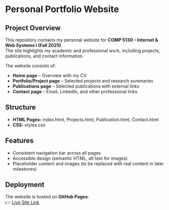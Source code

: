 # Personal Portfolio Website

## Project Overview
This repository contains my personal website for **COMP 5130 – Internet & Web Systems I (Fall 2025)**.  
The site highlights my academic and professional work, including projects, publications, and contact information.

The website consists of:
- **Home page** – Overview with my CV  
- **Portfolio/Project page** – Selected projects and research summaries
- **Publications page** – Selected publications with external links  
- **Contact page** – Email, LinkedIn, and other professional links  

## Structure
- **HTML Pages:** index.html, Projects.html, Publication.html, Contact.html
- **CSS:** styles.css


## Features
- Consistent navigation bar across all pages  
- Accessible design (semantic HTML, alt text for images)  
- Placeholder content and images (to be replaced with real content in later milestones) 

## Deployment
The website is hosted on **GitHub Pages**:  
👉 [Live Site Link](https://elyasirankhah.github.io/Personal_Website/)  




